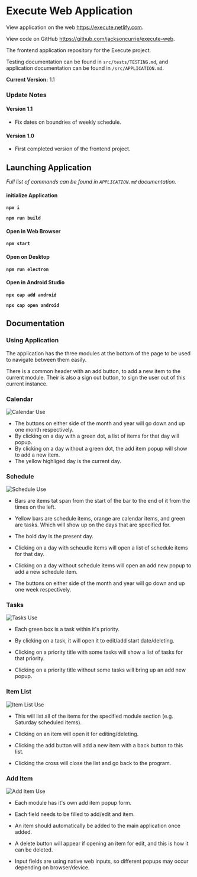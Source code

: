 # Execute Web Application

View application on the web https://execute.netlify.com.

View code on GitHub https://github.com/jacksoncurrie/execute-web.

The frontend application repository for the Execute project. 

Testing documentation can be found in `src/tests/TESTING.md`, and application documentation can be found in `/src/APPLICATION.md`.

**Current Version:** 1.1

### Update Notes

#### Version 1.1

* Fix dates on boundries of weekly schedule.

#### Version 1.0

* First completed version of the frontend project.

## Launching Application

*Full list of commands can be found in `APPLICATION.md` documentation.*

#### initialize Application

**`npm i`**

**`npm run build`**

#### Open in Web Browser

**`npm start`**

#### Open on Desktop

**`npm run electron`**

#### Open in Android Studio

**`npx cap add android`**

**`npx cap open android`**

## Documentation

### Using Application

The application has the three modules at the bottom of the page to be used to navigate between them easily.

There is a common header with an add button, to add a new item to the current module. Their is also a sign out button, to sign the user out of this current instance.

### Calendar

![Calendar Use](docImages/calendar-use.png)

* The buttons on either side of the month and year will go down and up one month respectively.
* By clicking on a day with a green dot, a list of items for that day will popup.
* By clicking on a day without a green dot, the add item popup will show to add a new item.
* The yellow highliged day is the current day.

### Schedule

![Schedule Use](docImages/schedule-use.png)

* Bars are items tat span from the start of the bar to the end of it from the times on the left.

* Yellow bars are schedule items, orange are calendar items, and green are tasks. Which will show up on the days that are specified for.

* The bold day is the present day.

* Clicking on a day with scheudle items will open a list of schedule items for that day.

* Clicking on a day without schedule items will open an add new popup to add a new schedule item.

* The buttons on either side of the month and year will go down and up one week respectively.

### Tasks

![Tasks Use](docImages/tasks-use.png)

* Each green box is a task within it's priority.

* By clicking on a task, it will open it to edit/add start date/deleting.

* Clicking on a priority title with some tasks will show a list of tasks for that priority.

* Clicking on a priority title without some tasks will bring up an add new popup.

### Item List

![Item List Use](docImages/itemlist-use.png)

* This will list all of the items for the specified module section (e.g. Saturday scheduled items).

* Clicking on an item will open it for editing/deleting.

* Clicking the add button will add a new item with a back button to this list.

* Clicking the cross will close the list and go back to the program.

### Add Item

![Add Item Use](docImages/additem-use.png)

* Each module has it's own add item popup form.

* Each field needs to be filled to add/edit and item.

* An item should automatically be added to the main application once added.

* A delete button will appear if opening an item for edit, and this is how it can be deleted.

* Input fields are using native web inputs, so different popups may occur depending on browser/device.
